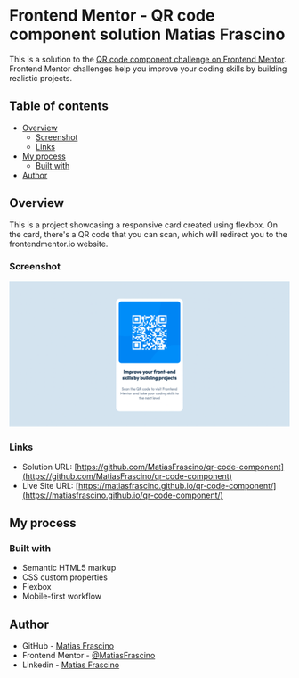 # Frontend Mentor - QR code component solution Matias Frascino

This is a solution to the [QR code component challenge on Frontend Mentor](https://www.frontendmentor.io/challenges/qr-code-component-iux_sIO_H). Frontend Mentor challenges help you improve your coding skills by building realistic projects. 

## Table of contents

- [Overview](#overview)
  - [Screenshot](#screenshot)
  - [Links](#links)
- [My process](#my-process)
  - [Built with](#built-with)
- [Author](#author)


## Overview
This is a project showcasing a responsive card created using flexbox. On the card, there's a QR code that you can scan, which will redirect you to the frontendmentor.io website.

### Screenshot
![](./images/qr-component.png)

### Links

- Solution URL: [https://github.com/MatiasFrascino/qr-code-component](https://github.com/MatiasFrascino/qr-code-component)
- Live Site URL: [https://matiasfrascino.github.io/qr-code-component/](https://matiasfrascino.github.io/qr-code-component/)

## My process

### Built with

- Semantic HTML5 markup
- CSS custom properties
- Flexbox
- Mobile-first workflow

## Author

- GitHub - [Matias Frascino](https://github.com/MatiasFrascino)
- Frontend Mentor - [@MatiasFrascino](https://www.frontendmentor.io/profile/MatiasFrascino)
- Linkedin - [Matias Frascino](www.linkedin.com/in/matias-sebastian-frascino-60332316b)
